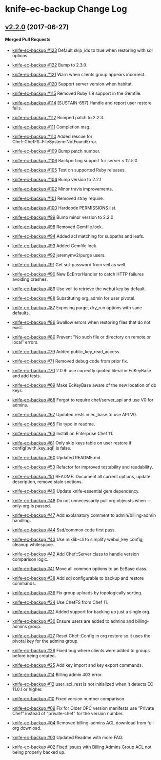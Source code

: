 # knife-ec-backup Change Log

<!-- latest_release 2.2.0 -->
## [v2.2.0](https://github.com/chef/knife-ec-backup/tree/v2.2.0) (2017-06-27)

#### Merged Pull Requests
* [knife-ec-backup #123](https://github.com/chef/knife-ec-backup/pull/123) Default skip_ids to true when restoring with sql options.
* [knife-ec-backup #122](https://github.com/chef/knife-ec-backup/pull/122) Bump to 2.3.0.

* [knife-ec-backup #121](https://github.com/chef/knife-ec-backup/pull/121) Warn when clients group appears incorrect.
* [knife-ec-backup #120](https://github.com/chef/knife-ec-backup/pull/120) Support server version when habitat.
* [knife-ec-backup #115](https://github.com/chef/knife-ec-backup/pull/115) Removed Ruby 1.9 support in the Gemfile.
* [knife-ec-backup #114](https://github.com/chef/knife-ec-backup/pull/114) [SUSTAIN-657] Handle and report user restore fails.
* [knife-ec-backup #112](https://github.com/chef/knife-ec-backup/pull/112) Bumped patch to 2.2.3.

* [knife-ec-backup #111](https://github.com/chef/knife-ec-backup/pull/111) Completion msg.
* [knife-ec-backup #110](https://github.com/chef/knife-ec-backup/pull/110) Added rescue for Chef::ChefFS::FileSystem::NotFoundError.
* [knife-ec-backup #109](https://github.com/chef/knife-ec-backup/pull/109) Bump patch number.
* [knife-ec-backup #106](https://github.com/chef/knife-ec-backup/pull/106) Backporting support for server < 12.5.0.
* [knife-ec-backup #105](https://github.com/chef/knife-ec-backup/pull/105) Test on supported Ruby releases.
* [knife-ec-backup #104](https://github.com/chef/knife-ec-backup/pull/104) Bump version to 2.2.1

* [knife-ec-backup #102](https://github.com/chef/knife-ec-backup/pull/102) Minor travis improvements.
* [knife-ec-backup #101](https://github.com/chef/knife-ec-backup/pull/101) Removed stray require.
* [knife-ec-backup #100](https://github.com/chef/knife-ec-backup/pull/100) Hardcode PERMISSIONS list.
* [knife-ec-backup #99](https://github.com/chef/knife-ec-backup/pull/99) Bump minor version to 2.2.0

* [knife-ec-backup #98](https://github.com/chef/knife-ec-backup/pull/98) Removed Gemfile.lock.
* [knife-ec-backup #94](https://github.com/chef/knife-ec-backup/pull/94) Added acl matching for subpaths and leafs.
* [knife-ec-backup #93](https://github.com/chef/knife-ec-backup/pull/93) Added Gemfile.lock.
* [knife-ec-backup #92](https://github.com/chef/knife-ec-backup/pull/92) jeremymv2/purge users.
* [knife-ec-backup #91](https://github.com/chef/knife-ec-backup/pull/91) Get sql-password from veil as well.
* [knife-ec-backup #90](https://github.com/chef/knife-ec-backup/pull/90) New EcErrorHandler to catch HTTP failures avoiding crashes.
* [knife-ec-backup #89](https://github.com/chef/knife-ec-backup/pull/89) Use veil to retrieve the webui key by default.
* [knife-ec-backup #88](https://github.com/chef/knife-ec-backup/pull/88) Substituting org_admin for user pivotal.
* [knife-ec-backup #87](https://github.com/chef/knife-ec-backup/pull/87) Exposing purge, dry_run options with sane defaults.
* [knife-ec-backup #86](https://github.com/chef/knife-ec-backup/pull/86) Swallow errors when restoring files that do not exist.
* [knife-ec-backup #80](https://github.com/chef/knife-ec-backup/pull/80) Prevent "No such file or directory on remote or local" errors.
* [knife-ec-backup #79](https://github.com/chef/knife-ec-backup/pull/79) Added public_key_read_access.
* [knife-ec-backup #71](https://github.com/chef/knife-ec-backup/pull/71) Removed debug code from prior fix.
* [knife-ec-backup #70](https://github.com/chef/knife-ec-backup/pull/70) 2.0.6: use correctly quoted literal in EcKeyBase and add tests.
* [knife-ec-backup #69](https://github.com/chef/knife-ec-backup/pull/69) Make EcKeyBase aware of the new location of db keys.
* [knife-ec-backup #68](https://github.com/chef/knife-ec-backup/pull/68) Forgot to require chef/server_api and use V0 for admins.
* [knife-ec-backup #67](https://github.com/chef/knife-ec-backup/pull/67) Updated rests in ec_base to use API V0.
* [knife-ec-backup #65](https://github.com/chef/knife-ec-backup/pull/65) Fix typo in readme.
* [knife-ec-backup #63](https://github.com/chef/knife-ec-backup/pull/63) Install on Enterprise Chef 11.
* [knife-ec-backup #61](https://github.com/chef/knife-ec-backup/pull/61) Only skip keys table on user restore if config[:with_key_sql] is false.
* [knife-ec-backup #60](https://github.com/chef/knife-ec-backup/pull/60) Updated README.md.
* [knife-ec-backup #53](https://github.com/chef/knife-ec-backup/pull/53) Refactor for improved testability and readability.
* [knife-ec-backup #51](https://github.com/chef/knife-ec-backup/pull/51) README: Document all current options, update description, remove stale sections.
* [knife-ec-backup #49](https://github.com/chef/knife-ec-backup/pull/49) Update knife-essential gem dependency.
* [knife-ec-backup #48](https://github.com/chef/knife-ec-backup/pull/48) Do not unnecessarily pull org objecsts when --only-org is passed.
* [knife-ec-backup #47](https://github.com/chef/knife-ec-backup/pull/47) Add explanatory comment to admin/billing-admin handling.
* [knife-ec-backup #44](https://github.com/chef/knife-ec-backup/pull/44) Ssd/common code first pass.
* [knife-ec-backup #43](https://github.com/chef/knife-ec-backup/pull/43) Use mixlib-cli to simplify webui_key config; cleanup whitespace.
* [knife-ec-backup #42](https://github.com/chef/knife-ec-backup/pull/42) Add Chef::Server class to handle version comparison logic.
* [knife-ec-backup #41](https://github.com/chef/knife-ec-backup/pull/41) Move all common options to an EcBase class.
* [knife-ec-backup #38](https://github.com/chef/knife-ec-backup/pull/38) Add sql configurable to backup and restore commands.
* [knife-ec-backup #36](https://github.com/chef/knife-ec-backup/pull/36) Fix group uploads by topologically sorting.
* [knife-ec-backup #34](https://github.com/chef/knife-ec-backup/pull/34) Use ChefFS from Chef 11.
* [knife-ec-backup #31](https://github.com/chef/knife-ec-backup/pull/31) Added support for backing up just a single org.
* [knife-ec-backup #30](https://github.com/chef/knife-ec-backup/pull/30) Ensure users are added to admins and billing-admins group.
* [knife-ec-backup #27](https://github.com/chef/knife-ec-backup/pull/27) Reset Chef::Config in org restore so it uses the pivotal key for the admins group.
* [knife-ec-backup #26](https://github.com/chef/knife-ec-backup/pull/26) Fixed bug where clients were added to groups before being created.
* [knife-ec-backup #25](https://github.com/chef/knife-ec-backup/pull/25) Add key import and key export commands.
* [knife-ec-backup #14](https://github.com/chef/knife-ec-backup/pull/14) Billing admin 403 error.
* [knife-ec-backup #12](https://github.com/chef/knife-ec-backup/pull/12) user_acl_rest is not initialized when it detects EC 11.0.1 or higher.
* [knife-ec-backup #10](https://github.com/chef/knife-ec-backup/pull/10) Fixed version number comparison
* [knife-ec-backup #09](https://github.com/chef/knife-ec-backup/pull/9) Fix for Older OPC version manifests use "Private Chef" instead of "private-chef" for the version number.
* [knife-ec-backup #04](https://github.com/chef/knife-ec-backup/pull/4) Removed billing-admins ACL download from full org download.
* [knife-ec-backup #03](https://github.com/chef/knife-ec-backup/pull/3) Updated Readme with more FAQ.
* [knife-ec-backup #02](https://github.com/chef/knife-ec-backup/pull/2) Fixed issues with Billing Admins Group ACL not being properly backed up.
